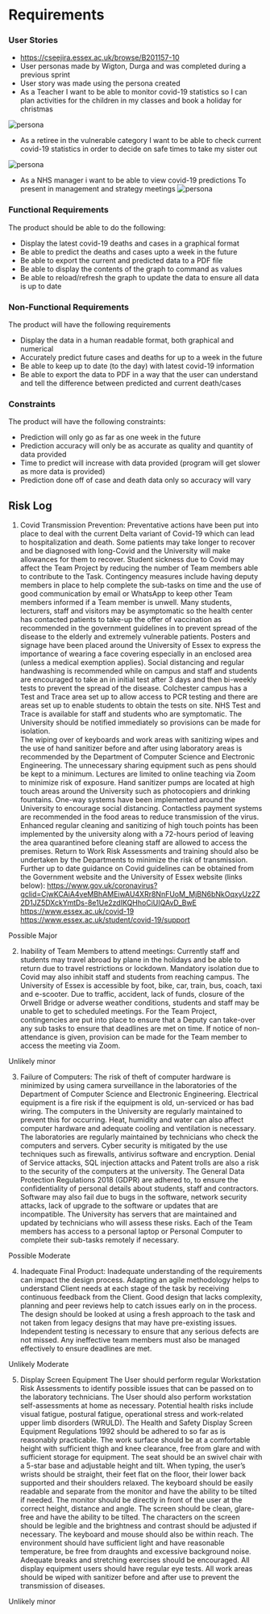 # Requirements

### User Stories
* https://cseejira.essex.ac.uk/browse/B201157-10
* User personas made by Wigton, Durga and was completed  during a previous sprint
* User story was made using the persona created
* As a Teacher I want to be able to monitor covid-19 statistics so I can plan activities for the children in my classes and book a holiday for christmas

![persona](Images/persona1.jpg "persona")
* As a retiree in the vulnerable category I want to be able to check current covid-19 statistics in order to decide on safe times to take my sister out

![persona](Images/persona2.jpg "persona")
* As a NHS manager i want to be able to view covid-19 predictions To present in management and strategy meetings
![persona](Images/persona3.jpg "persona")
### Functional Requirements
The product should be able to do the following:
* Display the latest covid-19 deaths and cases in a graphical format
* Be able to predict the deaths and cases upto a week in the future 
* Be able to export the current and predicted data to a PDF file
* Be able to display the contents of the graph to command as values 
* Be able to reload/refresh the graph to update the data to ensure all data is up to date 


### Non-Functional Requirements
The product will have the following requirements
* Display the data in a human readable format, both graphical and numerical
* Accurately predict future cases and deaths for up to a week in the future
* Be able to keep up to date (to the day) with latest covid-19 information
* Be able to export the data to PDF in a way that the user can understand and tell the difference between predicted and current death/cases
### Constraints
The product will have the following constraints:
* Prediction will only go as far as one week in the future 
* Prediction accuracy will only be as accurate as quality and quantity of data provided
* Time to predict will increase with data provided (program will get slower as more data is provided)
* Prediction done off of case and death data only so accuracy will vary


## Risk Log

1. Covid Transmission Prevention:
Preventative actions have been put into place to deal with the current Delta variant of Covid-19 which can lead to hospitalization and death. Some patients may take longer to recover and be diagnosed with long-Covid and the University will make allowances for them to recover. Student sickness due to Covid may affect the Team Project by reducing the number of Team members able to contribute to the Task. Contingency measures include having deputy members in place to help complete the sub-tasks on time and the use of good communication by email or WhatsApp to keep other Team members informed if a Team member is unwell.
Many students, lecturers, staff and visitors may be asymptomatic so the health center has contacted patients to take-up the offer of vaccination as recommended in the government guidelines in to prevent spread of the disease to the elderly and extremely vulnerable patients. Posters and signage have been placed around the University of Essex to express the importance of wearing a face covering especially in an enclosed area (unless a medical exemption applies). Social distancing  and regular handwashing is recommended while on campus and staff and students are encouraged to take an in initial test after 3 days and then bi-weekly tests to prevent the spread of the disease. Colchester campus has a Test and Trace area set up to allow access to PCR testing and there are areas set up to enable students to obtain the tests on site. NHS Test and Trace is available for staff and students who are symptomatic. The University should be notified immediately so provisions can be made for isolation.  
The wiping over of keyboards and work areas with sanitizing wipes and the use of hand sanitizer before and after using laboratory areas is recommended by the Department of Computer Science and Electronic Engineering. The unnecessary sharing equipment such as pens should be kept to a minimum. Lectures are limited to online teaching via Zoom to minimize risk of exposure. Hand sanitizer pumps are located at high touch areas around the University such as photocopiers and drinking fountains. One-way systems have been implemented around the University to encourage social distancing. Contactless payment systems are recommended in the food areas to reduce transmission of the virus. Enhanced regular cleaning and sanitizing of high touch points has been implemented by the university along with a 72-hours period of leaving the area quarantined before cleaning staff are allowed to access the premises. Return to Work Risk Assessments and training should also be undertaken by the Departments to minimize the risk of transmission. Further up to date guidance on Covid guidelines can be obtained from the Government website and the University of Essex website (links below):
https://www.gov.uk/coronavirus?gclid=CjwKCAiA4veMBhAMEiwAU4XRr8NnFUoM_MjBN6bNkOqxyUz2Z2D1JZ5DXckYmtDs-8e1Ue2zdIKQHhoCiUIQAvD_BwE
https://www.essex.ac.uk/covid-19
https://www.essex.ac.uk/student/covid-19/support

Possible Major


2. Inability of Team Members to attend meetings:
Currently staff and students may travel abroad by plane in the holidays and be able to return due to travel restrictions or lockdown. Mandatory isolation due to Covid may also inhibit staff and students from reaching campus.
The University of Essex is accessible by foot, bike, car, train, bus, coach, taxi and e-scooter.
Due to traffic, accident, lack of funds, closure of the Orwell Bridge or adverse weather conditions, students and staff may be unable to get to scheduled meetings.
For the Team Project, contingencies are put into place to ensure that a Deputy can take-over any sub tasks to ensure that deadlines are met on time. If notice of non-attendance is given, provision can be made for the Team member to access the meeting via Zoom. 

Unlikely minor


3. Failure of Computers:
The risk of theft of computer hardware is minimized by using camera surveillance in the laboratories of the Department of Computer Science and Electronic Engineering. Electrical equipment is a fire risk if the equipment is old, un-serviced or has bad wiring. The computers in the University are regularly maintained to prevent this for occurring. Heat, humidity and water can also affect computer hardware and adequate cooling and ventilation is necessary. The laboratories are regularly maintained by technicians who check the computers and servers. Cyber security is mitigated by the use techniques such as firewalls, antivirus software and encryption. Denial of Service attacks, SQL injection attacks and Patent trolls are also a risk to the security of the computers at the university. The General Data Protection Regulations 2018 (GDPR) are adhered to, to ensure the confidentiality of personal details about students, staff and contractors. Software may also fail due to bugs in the software, network security attacks, lack of upgrade to the software or updates that are incompatible. The University has servers that are maintained and updated by technicians who will assess these risks. Each of the Team members has access to a personal laptop or Personal Computer to complete their sub-tasks remotely if necessary.

Possible Moderate


4. Inadequate Final Product:
Inadequate understanding of the requirements can impact the design process. Adapting an agile methodology helps to understand Client needs at each stage of the task by receiving continuous feedback from the Client. Good design that lacks complexity, planning and peer reviews help to catch issues early on in the process. The design should be looked at using a fresh approach to the task and not taken from legacy designs that may have pre-existing issues. Independent testing is necessary to ensure that any serious defects are not missed. Any ineffective team members must also be managed effectively to ensure deadlines are met. 

Unlikely Moderate

5. Display Screen Equipment
The User should perform regular Workstation Risk Assessments to identify possible issues that can be passed on to the laboratory technicians. The User should also perform workstation self-assessments at home as necessary. Potential health risks include visual fatigue, postural fatigue, operational stress and work-related upper limb disorders (WRULD). The Health and Safety Display Screen Equipment Regulations 1992 should be adhered to so far as is reasonably practicable. The work surface should be at a comfortable height with sufficient thigh and knee clearance, free from glare and with sufficient storage for equipment. The seat should be an swivel chair with a 5-star base and adjustable height and tilt. When typing, the user’s wrists should be straight, their feet flat on the floor, their lower back supported and their shoulders relaxed. The keyboard should be easily readable and separate from the monitor and have the ability to be tilted if needed. The monitor should be directly in front of the user at the correct height, distance and angle. The screen should be clean, glare-free and have the ability to be tilted. The characters on the screen should be legible and the brightness and contrast should be adjusted if necessary. The keyboard and mouse should also be within reach. The environment should have sufficient light and have reasonable temperature, be free from draughts and excessive background noise. Adequate breaks and stretching exercises should be encouraged. All display equipment users should have regular eye tests. All work areas should be wiped with sanitizer before and after use to prevent the transmission of diseases. 

Unlikely minor
